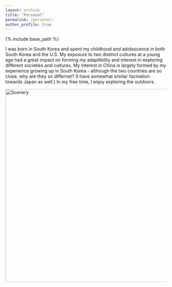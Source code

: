 ```yaml
---
layout: archive
title: "Personal"
permalink: /personal/
author_profile: true
---
```


{% include base_path %}

I was born in South Korea and spent my childhood and adolescence in both South Korea and the U.S. My exposure to two distinct cultures at a young age had a great impact on forming my adaptibility and interest in exploring different societies and cultures. My interest in China is largely formed by my experience growing up in South Korea - although the two countries are so close, why are they so differnet? (I have somewhat similar facination towards Japan as well.) In my free time, I enjoy exploring the outdoors.

<a data-flickr-embed="true" href="https://www.flickr.com/photos/194042153@N07/albums/72157719936428092" title="Scenery"><img src="https://live.staticflickr.com/65535/52989063293_a266ba8542_c.jpg" width="800" height="600" alt="Scenery"/></a><script async src="//embedr.flickr.com/assets/client-code.js" charset="utf-8"></script>

